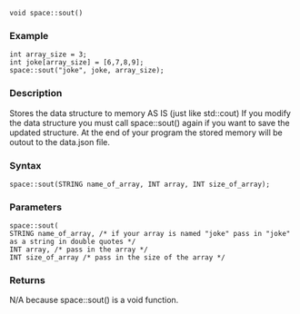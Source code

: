 	void space::sout()

### Example

	int array_size = 3;
	int joke[array_size] = [6,7,8,9];
	space::sout("joke", joke, array_size);

### Description

Stores the data structure to memory AS IS (just like std::cout) 
If you modify the data structure you must call space::sout() again if you 
want to save the updated structure. At the end of your program the stored 
memory will be outout to the data.json file.

### Syntax

	space::sout(STRING name_of_array, INT array, INT size_of_array);

### Parameters

	space::sout(
	STRING name_of_array, /* if your array is named "joke" pass in "joke" as a string in double quotes */
	INT array, /* pass in the array */
	INT size_of_array /* pass in the size of the array */

### Returns

N/A because space::sout() is a void function.





